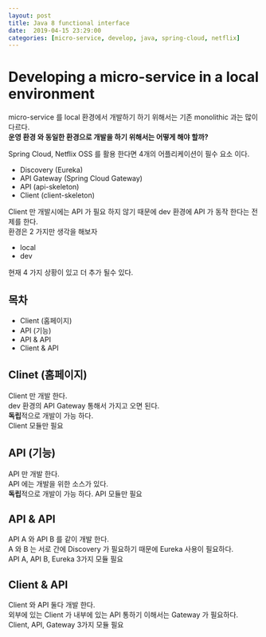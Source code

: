 ```yaml
---
layout: post
title: Java 8 functional interface
date:  2019-04-15 23:29:00 
categories: [micro-service, develop, java, spring-cloud, netflix]
---
```

# Developing a micro-service in a local environment
micro-service 를 local 환경에서 개발하기 하기 위해서는 기존 monolithic 과는 많이 다르다.  
**운영 환경 와 동일한 환경으로 개발을 하기 위해서는 어떻게 해야 할까?**

Spring Cloud, Netflix OSS 를 활용 한다면 4개의 어플리케이션이 필수 요소 이다.
- Discovery (Eureka)
- API Gateway (Spring Cloud Gateway)  
- API (api-skeleton)
- Client (client-skeleton)

Client 만 개발시에는 API 가 필요 하지 않기 때문에 dev 환경에 API 가 동작 한다는 전제를 한다.  
환경은 2 가지만 생각을 해보자
- local
- dev

현재 4 가지 상황이 있고 더 추가 될수 있다.

## 목차
- Client (홈페이지)
- API (기능)
- API & API
- Client & API

## Clinet (홈페이지)
Client 만 개발 한다.  
dev 환경의 API Gateway 통해서 가지고 오면 된다.  
**독립**적으로 개발이 가능 하다.  
Client 모듈만 필요

## API (기능)
API 만 개발 한다.  
API 에는 개발을 위한 소스가 있다.  
**독립**적으로 개발이 가능 하다.
API 모듈만 필요

## API & API
API A 와 API B 를 같이 개발 한다.  
A 와 B 는 서로 간에 Discovery 가 필요하기 때문에 Eureka 사용이 필요하다.  
API A, API B, Eureka 3가지 모듈 필요

## Client & API
Client 와 API 둘다 개발 한다.  
외부에 있는 Client 가 내부에 있는 API 통하기 이해서는 Gateway 가 필요하다.
Client, API, Gateway 3가지 모듈 필요
